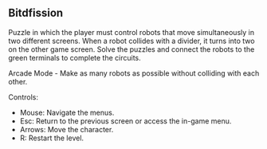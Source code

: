 ## Bitdfission

Puzzle in which the player must control robots that move simultaneously in two different screens. When a robot collides with a divider, it turns into two on the other game screen. Solve the puzzles and connect the robots to the green terminals to complete the circuits.

Arcade Mode - Make as many robots as possible without colliding with each other.

Controls:
- Mouse: Navigate the menus.
- Esc: Return to the previous screen or access the in-game menu.
- Arrows: Move the character.
- R: Restart the level.

